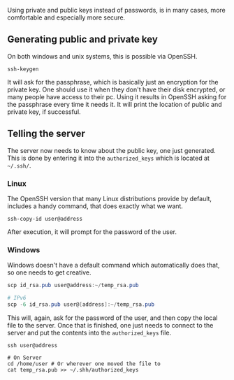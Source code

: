 Using private and public keys instead of passwords, is in many cases, more comfortable and especially more secure. 

## Generating public and private key
On both windows and unix systems, this is possible via OpenSSH.

```shell
ssh-keygen
```
It will ask for the passphrase, which is basically just an encryption for the private key. One should use it when they don't have their disk encrypted, or many people have access to their pc. Using it results in OpenSSH asking for the passphrase every time it needs it.
It will print the location of public and private key, if successful. 

## Telling the server
The server now needs to know about the public key, one just generated. This is done by entering it into the ``authorized_keys`` which is located at ``~/.ssh/``.

### Linux
The OpenSSH version that many Linux distributions provide by default, includes a handy command, that does exactly what we want.

```shell
ssh-copy-id user@address
```
After execution, it will prompt for the password of the user.

### Windows
Windows doesn't have a default command which automatically does that, so one needs to get creative.

```powershell
scp id_rsa.pub user@address:~/temp_rsa.pub

# IPv6
scp -6 id_rsa.pub user@[address]:~/temp_rsa.pub
```
This will, again, ask for the password of the user, and then copy the local file to the server.
Once that is finished, one just needs to connect to the server and put the contents into the ``authorized_keys`` file.

```shell
ssh user@address

# On Server
cd /home/user # Or wherever one moved the file to
cat temp_rsa.pub >> ~/.shh/authorized_keys
```
